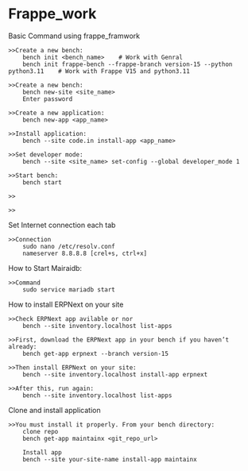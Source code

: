 # Frappe_work

Basic Command using frappe_framwork

    >>Create a new bench:
        bench init <bench_name>    # Work with Genral 
        bench init frappe-bench --frappe-branch version-15 --python python3.11    # Work with Frappe V15 and python3.11
        
    >>Create a new bench:
        bench new-site <site_name>
        Enter password

    >>Create a new application:
        bench new-app <app_name>

    >>Install application:
        bench --site code.in install-app <app_name>
        
    >>Set developer mode:
        bench --site <site_name> set-config --global developer_mode 1

    >>Start bench:
        bench start

    >>

    >>


    
Set Internet connection each tab

    >>Connection
        sudo nano /etc/resolv.conf
        nameserver 8.8.8.8 [crel+s, ctrl+x]

How to Start Mairaidb:

    >>Command
        sudo service mariadb start
        

How to install ERPNext on your site

    >>Check ERPNext app avilable or nor
        bench --site inventory.localhost list-apps
    
    >>First, download the ERPNext app in your bench if you haven’t already:
        bench get-app erpnext --branch version-15

    >>Then install ERPNext on your site:
        bench --site inventory.localhost install-app erpnext

    >>After this, run again:
        bench --site inventory.localhost list-apps

    


Clone and install application

    >>You must install it properly. From your bench directory:
        clone repo
        bench get-app maintainx <git_repo_url>

        Install app
        bench --site your-site-name install-app maintainx
      
      
